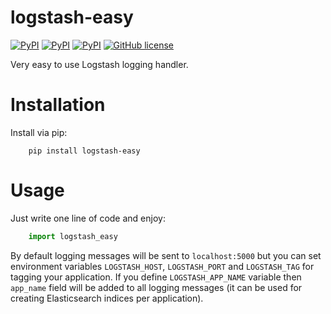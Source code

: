 logstash-easy
=============
[![PyPI](https://img.shields.io/pypi/dm/logstash-easy.svg?maxAge=2592000)](https://pypi.python.org/pypi/logstash-easy)
[![PyPI](https://img.shields.io/pypi/v/logstash-easy.svg?maxAge=2592000)](https://pypi.python.org/pypi/logstash-easy)
[![PyPI](https://img.shields.io/pypi/pyversions/logstash-easy.svg?maxAge=2592000)](https://pypi.python.org/pypi/logstash-easy)
[![GitHub license](https://img.shields.io/badge/license-MIT-blue.svg?maxAge=2592000)](https://raw.githubusercontent.com/Fatal1ty/logstash_easy/master/LICENSE)

Very easy to use Logstash logging handler.

Installation
============

Install via pip:

```
    pip install logstash-easy
```

Usage
=====

Just write one line of code and enjoy:

```python
    import logstash_easy
```

By default logging messages will be sent to `localhost:5000` but you can set environment variables `LOGSTASH_HOST`, `LOGSTASH_PORT` and `LOGSTASH_TAG` for tagging your application. If you define `LOGSTASH_APP_NAME` variable then `app_name` field will be added to all logging messages (it can be used for creating Elasticsearch indices per application).
